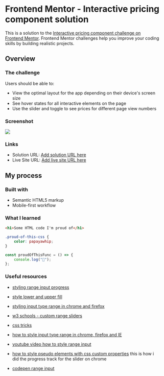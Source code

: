 # Frontend Mentor - Interactive pricing component solution

This is a solution to the [Interactive pricing component challenge on Frontend Mentor](https://www.frontendmentor.io/challenges/interactive-pricing-component-t0m8PIyY8). Frontend Mentor challenges help you improve your coding skills by building realistic projects.

## Overview

### The challenge

Users should be able to:

-   View the optimal layout for the app depending on their device's screen size
-   See hover states for all interactive elements on the page
-   Use the slider and toggle to see prices for different page view numbers

### Screenshot

![](./screenshot.jpg)

### Links

-   Solution URL: [Add solution URL here](https://your-solution-url.com)
-   Live Site URL: [Add live site URL here](https://your-live-site-url.com)

## My process

### Built with

-   Semantic HTML5 markup
-   Mobile-first workflow

### What I learned

```html
<h1>Some HTML code I'm proud of</h1>
```

```css
.proud-of-this-css {
    color: papayawhip;
}
```

```js
const proudOfThisFunc = () => {
    console.log("🎉");
};
```

### Useful resources

-   [styling range input progress](https://stackoverflow.com/questions/18389224/how-to-style-html5-range-input-to-have-different-color-before-and-after-slider)
-   [style lower and upper fill](https://stackoverflow.com/questions/28283332/style-lower-and-upper-fill-in-html5-range-input)
-   [styling input type range in chrome and firefox](https://coderwall.com/p/rw6i0q/styling-input-type-range-in-chrome-and-firefox)
-   [w3 schools - custom range sliders](https://www.w3schools.com/howto/howto_js_rangeslider.asp)
-   [css tricks](https://css-tricks.com/styling-cross-browser-compatible-range-inputs-css/)
-   [how to style input type range in chrome, firefox and IE](https://brennaobrien.com/blog/2014/05/style-input-type-range-in-every-browser.html)
-   [youtube video how to style range input](https://www.youtube.com/watch?v=BrpiNUf2XCk)

-   [how to style pseudo elements with css custom properties](https://css-irl.info/quick-tip-style-pseudo-elements-with-javascript-using-custom-properties/) this is how i did the progress track for the slider on chrome

-   [codepen range input](https://codepen.io/tippingpointdev/pen/bGgLqLY)
